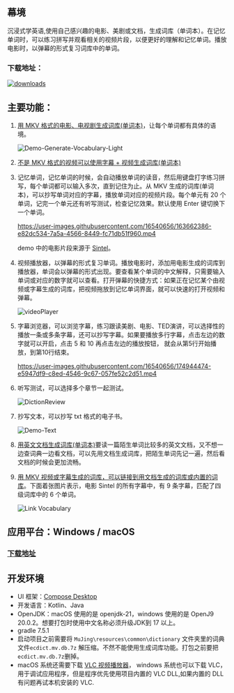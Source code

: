 ## 幕境
沉浸式学英语,使用自己感兴趣的电影、美剧或文档，生成词库（单词本）。在记忆单词时，可以练习拼写并观看相关的视频片段，以便更好的理解和记忆单词。播放电影时，以弹幕的形式复习词库中的单词。

### 下载地址：
[![downloads](https://img.shields.io/github/downloads/tangshimin/MuJing/total?style=for-the-badge&logo=download&logoColor=white)](https://github.com/tangshimin/MuJing/releases)

## 主要功能：

1. [用 MKV 格式的电影、电视剧生成词库(单词本)](https://github.com/tangshimin/MuJing/wiki/%E5%A6%82%E4%BD%95%E7%94%A8-MKV-%E8%A7%86%E9%A2%91%E7%94%9F%E6%88%90%E8%AF%8D%E5%BA%93)，让每个单词都有具体的语境。

   ![Demo-Generate-Vocabulary-Light](https://user-images.githubusercontent.com/16540656/184311741-15fab9c3-83ba-4080-bac7-ca3a163c67d0.png)

2. [不是 MKV 格式的视频可以使用字幕 + 视频生成词库(单词本)](https://github.com/tangshimin/MuJing/wiki/%E5%A6%82%E4%BD%95%E7%94%A8%E5%AD%97%E5%B9%95%E7%94%9F%E6%88%90%E8%AF%8D%E5%BA%93)

3. 记忆单词，记忆单词的时候，会自动播放单词的读音，然后用键盘打字练习拼写，每个单词都可以输入多次，直到记住为止。从 MKV 生成的词库(单词本)，可以抄写单词对应的字幕，播放单词对应的视频片段。每个单元有 20 个单词，记完一个单元还有听写测试，检查记忆效果。默认使用 Enter 键切换下一个单词。

    https://user-images.githubusercontent.com/16540656/163662386-e82dc534-7a5a-4566-8449-fc71db51f960.mp4
    
    demo 中的电影片段来源于 [Sintel](https://www.youtube.com/watch?v=eRsGyueVLvQ)。
4. 视频播放器，以弹幕的形式复习单词。播放电影时，添加用电影生成的词库到播放器，单词会以弹幕的形式出现。要查看某个单词的中文解释，只需要输入单词或对应的数字就可以查看。打开弹幕的快捷方式：如果正在记忆某个由视频或字幕生成的词库，把视频拖放到记忆单词界面，就可以快速的打开视频和弹幕。

   ![videoPlayer](https://user-images.githubusercontent.com/16540656/220088640-2f9c3a54-500e-477b-8c63-bc31b32d2d71.jpg)

5. 字幕浏览器，可以浏览字幕，练习跟读美剧、电影、TED演讲，可以选择性的播放一条或多条字幕，还可以抄写字幕。如果要播放多行字幕，点击左边的数字就可以开启，点击 5 和 10 再点击左边的播放按钮，
   就会从第5行开始播放，到第10行结束。

   https://user-images.githubusercontent.com/16540656/174944474-e5947df9-c8ed-4546-9c67-057fe52c2d51.mp4

6. 听写测试，可以选择多个章节一起测试。

   ![DictionReview](https://github.com/tangshimin/MuJing/assets/16540656/b407ee8e-e477-4342-8dd6-7eaf11e67256)

7. 抄写文本，可以抄写 txt 格式的电子书。

   ![Demo-Text](https://user-images.githubusercontent.com/16540656/175084580-6b26abc3-671f-455e-ac5f-aa583297a0e0.png)

8. [用英文文档生成词库(单词本)](https://github.com/tangshimin/MuJing/wiki/%E5%A6%82%E4%BD%95%E7%94%A8%E6%96%87%E6%A1%A3%E7%94%9F%E6%88%90%E8%AF%8D%E5%BA%93)要读一篇陌生单词比较多的英文文档，又不想一边查词典一边看文档，可以先用文档生成词库，把陌生单词先记一遍，然后看文档的时候会更加流畅。

9. [用 MKV 视频或字幕生成的词库，可以链接到用文档生成的词库或内置的词库](https://github.com/tangshimin/MuJing/wiki/%E9%93%BE%E6%8E%A5%E5%AD%97%E5%B9%95%E8%AF%8D%E5%BA%93)。下面着张图片表示，电影 Sintel 的所有字幕中，有 9 条字幕，匹配了四级词库中的 6 个单词。

   ![Link Vocabulary](https://user-images.githubusercontent.com/16540656/166690274-2075b736-af51-42f0-a881-6535ca11d4d3.png)


## 应用平台：Windows / macOS
### [下载地址](https://github.com/tangshimin/MuJing/releases)

## 开发环境
- UI 框架：[Compose Desktop](https://github.com/JetBrains/compose-jb)
- 开发语言：Kotlin、Java
- OpenJDK：macOS 使用的是 openjdk-21，windows 使用的是 OpenJ9 20.0.2。想要打包时使用中文名称必须升级JDK到 17 以上。
- gradle 7.5.1
- 启动项目之前需要将 `MuJing\resources\common\dictionary` 文件夹里的词典文件`ecdict.mv.db.7z` 解压缩。不然不能使用生成词库功能。打包之前要把`ecdict.mv.db.7z`删掉。
- macOS 系统还需要下载 [VLC 视频播放器](https://www.videolan.org/)， windows 系统也可以下载 VLC，用于调试应用程序，但是程序优先使用项目内置的 VLC DLL,如果内置的 DLL 有问题再试本机安装的 VLC.
